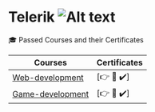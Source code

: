 # Telerik <img src="https://webassets.azureedge.net/images/default-sou…ogos/telerik-academy-school.svg?sfvrsn=419d6f60_6" alt="Alt text" title="Telerik Academy">
🎓  Passed Courses and their Certificates

| Courses  | Certificates |
| ------------- | ------------- |
| [Web-development](https://www.telerikacademy.com/school/students-12-grade/web-development) |[:point_right:  :scroll: :heavy_check_mark:] |
| [Game-development](https://www.telerikacademy.com/school/students-12-grade/game-development) |[:point_right:  :scroll: :heavy_check_mark:] |
